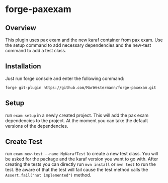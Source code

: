 # forge-paxexam

## Overview
This plugin uses pax exam and the new karaf container from pax exam. Use the setup command to add necessary dependencies and the new-test command to add a test class.

## Installation
Just run forge console and enter the following command:

`forge git-plugin https://github.com/MarWestermann/forge-paxexam.git`

## Setup
run `exam setup` in a newly created project. This will add the pax exam dependencies to the project. At the moment you can take the default versions of the dependencies.

## Create Test
run `exam new-test --name MyKarafTest` to create a new test class. You will be asked for the package and the karaf version you want to go with. After creating the tests you can directly run `mvn install` or `mvn test` to run the test. Be aware of that the test will fail cause the test method calls the `Assert.fail("not implemented")` method.

